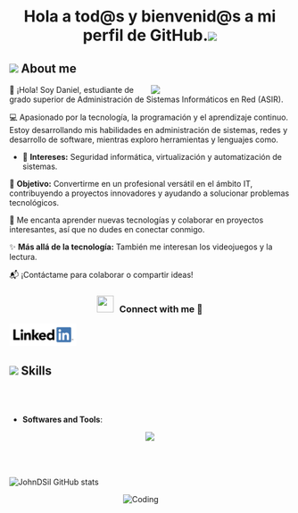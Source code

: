 ## <h1 align="center"><b>Hola a tod@s y bienvenid@s a mi perfil de GitHub.</b><img src="https://media.giphy.com/media/hvRJCLFzcasrR4ia7z/giphy.gif" width="35"></h1>

## <picture><img src = "https://github.com/7oSkaaa/7oSkaaa/blob/main/Images/about_me.gif?raw=true" width = 50px></picture> About me

<picture> <img align="right" src="https://github.com/7oSkaaa/7oSkaaa/blob/main/Images/Right_Side.gif?raw=true" width = 250px></picture>

👋 ¡Hola! Soy Daniel, estudiante de grado superior de Administración de Sistemas Informáticos en Red (ASIR). 

💻 Apasionado por la tecnología, la programación y el aprendizaje continuo. Estoy desarrollando mis habilidades en administración de sistemas, 
redes y desarrollo de software, mientras exploro herramientas y lenguajes como.

- 📡 **Intereses:** Seguridad informática, virtualización y automatización de sistemas.

🎯 **Objetivo:** Convertirme en un profesional versátil en el ámbito IT, contribuyendo a proyectos innovadores y ayudando a solucionar problemas tecnológicos.

🚀 Me encanta aprender nuevas tecnologías y colaborar en proyectos interesantes, así que no dudes en conectar conmigo.

✨ **Más allá de la tecnología:** También me interesan los videojuegos y la lectura.

📬 ¡Contáctame para colaborar o compartir ideas!


<h3 align="center" > <img src="https://media.giphy.com/media/iY8CRBdQXODJSCERIr/giphy.gif" width="30" height="30" style="margin-right: 10px;">Connect with me 🤝 </h3>

<a href="https://www.linkedin.com/in/daniel-silva-reina-710907347/">
    <img src="./assets/linkedin-icon.png" alt="LinkedIn" width="120">
</a>

## <img src="https://media2.giphy.com/media/QssGEmpkyEOhBCb7e1/giphy.gif?cid=ecf05e47a0n3gi1bfqntqmob8g9aid1oyj2wr3ds3mg700bl&rid=giphy.gif" width ="25"><b> Skills</b>
<br>


<br>

- **Softwares and Tools**:

<p align="center">
  <a href="https://skillicons.dev">
    <img src="https://skillicons.dev/icons?i=discord,github,linux,md,mysql,&perline=14" />
  </a>
</p>   


</p>

<br>
<br>

![JohnDSil GitHub stats](https://github-readme-stats.vercel.app/api?username=JohnDSil\&show_icons=true\&theme=radical)

<img align="right" alt="Coding" width="300" src="https://cdn.dribbble.com/users/1277312/screenshots/14733298/media/39b1045e593737587dd60e42c8422d1f.gif" >






<!--
**JohnDSil/JohnDSil** is a ✨ _special_ ✨ repository because its `README.md` (this file) appears on your GitHub profile.

Here are some ideas to get you started:

- 🔭 I’m currently working on ...
- 🌱 I’m currently learning ...
- 👯 I’m looking to collaborate on ...
- 🤔 I’m looking for help with ...
- 💬 Ask me about ...
- 📫 How to reach me: ...
- 😄 Pronouns: ...
- ⚡ Fun fact: ...
-->
